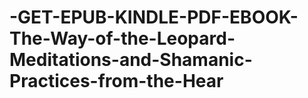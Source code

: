 # -GET-EPUB-KINDLE-PDF-EBOOK-The-Way-of-the-Leopard-Meditations-and-Shamanic-Practices-from-the-Hear